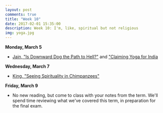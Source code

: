 ```yaml
---
layout: post
comments: true
title: "Week 10"
date: 2017-02-01 15:35:00
description: Week 10: I'm, like, spiritual but not religious
img: yoga.jpg
---
```


**Monday, March 5**
- [Jain, "Is Downward Dog the Path to Hell?"](http://religiondispatches.org/is-downward-dog-the-path-to-hell/) and ["Claiming Yoga for India](http://religiondispatches.org/claiming-yoga-for-india/)

**Wednesday, March 7**
- [King, "Seeing Spirituality in Chimpanzees"](https://www.theatlantic.com/science/archive/2016/03/chimpanzee-spirituality/475731/)

**Friday, March 9**
- No new reading, but come to class with your notes from the term. We'll spend time reviewing what we've covered this term, in preparation for the final exam.


